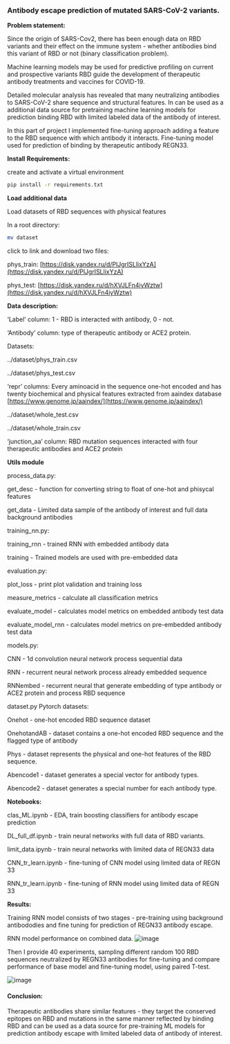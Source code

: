 ### Antibody escape prediction of mutated SARS-CoV-2 variants.

**Problem statement:**

Since the origin of SARS-Cov2, there has been enough data on RBD variants and their effect on the immune system - whether antibodies bind this variant of RBD or not (binary classification problem).

Machine learning models may be used for predictive profiling on current and prospective variants RBD guide the development of therapeutic antibody treatments and vaccines for COVID-19.

Detailed molecular analysis has revealed that many neutralizing antibodies to SARS-CoV-2 share sequence and structural features. In can be used as a additional data source for pretraining machine learning models for prediction binding RBD with limited labeled data of the antibody of interest. 

In this part of project I implemented fine-tuning approach adding a feature to the RBD sequence with which antibody it interacts. Fine-tuning model used for prediction of binding by therapeutic antibody REGN33.

**Install** **Requirements:**

create and activate a virtual environment

```bash
pip install -r requirements.txt
```

**Load additional data** 

Load datasets of RBD sequences with physical features

In a root directory:

```bash
mv dataset
```

click to link and download two files:

phys_train: [https://disk.yandex.ru/d/PlJgrISLlixYzA](https://disk.yandex.ru/d/PlJgrISLlixYzA)

phys_test: [https://disk.yandex.ru/d/hXVJLFn4iyWztw](https://disk.yandex.ru/d/hXVJLFn4iyWztw)

**Data description:**

‘Label’ column: 1 - RBD is interacted with antibody, 0 - not.

‘Antibody’ column: type of therapeutic antibody or ACE2 protein.

Datasets:

../dataset/phys_train.csv

../dataset/phys_test.csv   

‘repr’ columns: Every aminoacid in the sequence one-hot encoded and has twenty biochemical and physical features extracted from aaindex database  [https://www.genome.jp/aaindex/](https://www.genome.jp/aaindex/)

../dataset/whole_test.csv   

../dataset/whole_train.csv

‘junction_aa’ column: RBD mutation sequences interacted with four therapeutic antibodies and ACE2 protein

**Utils module**

process_data.py:

get_desc - function for converting string to float of one-hot and phisycal features

get_data  - Limited data sample of the antibody of interest and full data background antibodies

training_nn.py:

training_rnn - trained RNN with embedded antibody data

training - Trained models are used with pre-embedded data

evaluation.py:

plot_loss - print plot validation and training loss

measure_metrics - calculate all classification metrics

evaluate_model  - calculates model metrics on embedded antibody test data

evaluate_model_rnn  - calculates model metrics on pre-embedded antibody test data

models.py:

CNN - 1d convolution neural network process sequential data 

RNN - recurrent neural network process already embedded sequence

RNNembed - recurrent neural that generate embedding of type antibody or ACE2 protein and process RBD sequence

dataset.py Pytorch datasets:

Onehot - one-hot encoded RBD sequence dataset

OnehotandAB -  dataset contains a one-hot encoded RBD sequence and the flagged type of antibody

Phys - dataset represents the physical and one-hot features of the RBD sequence.

Abencode1 - dataset generates a special vector for antibody types.

Abencode2  - dataset generates a special number for each antibody type.

**Notebooks:**

clas_ML.ipynb - EDA, train boosting classifiers for antibody escape prediction

DL_full_df.ipynb - train neural networks with full data of RBD variants.

limit_data.ipynb - train neural networks with limited data of REGN33 data

CNN_tr_learn.ipynb - fine-tuning of CNN model using limited data of REGN 33 

RNN_tr_learn.ipynb - fine-tuning of RNN model using limited data of REGN 33 

**Results:**

Training RNN model consists of two stages - pre-training using background antibododies and fine tuning for prediction of REGN33 antibody escape.

RNN model performance on combined data.
![image](https://github.com/GavrilenkoA/ML_mutational_learning/assets/92908421/1c1f9f0c-88a4-49bd-a487-cda800ec3bb2)


Then I provide 40 experiments, sampling different random 100 RBD sequences neutralized by REGN33 antibodies for fine-tuning and compare performance of base model and fine-tuning model, using paired T-test.

![image](https://github.com/GavrilenkoA/ML_mutational_learning/assets/92908421/8344ce73-e615-4f85-91b9-c0924f836953)

#### Conclusion: 
Therapeutic antibodies share similar features - they target the conserved epitopes on RBD and mutations in the same manner reflected by binding RBD and can be used as a data source for pre-training ML models for prediction antibody escape with limited labeled data of antibody of interest.



